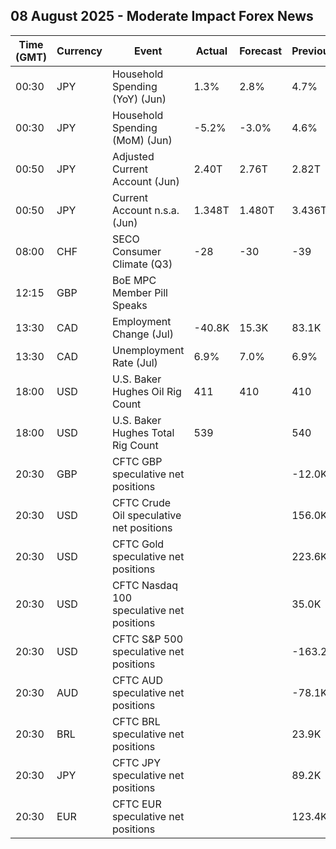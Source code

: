 ## 08 August 2025 - Moderate Impact Forex News

| Time (GMT) | Currency | Event | Actual | Forecast | Previous |
|------|----------|-------|--------|----------|----------|
| 00:30 | JPY | Household Spending (YoY) (Jun) | 1.3% | 2.8% | 4.7% |
| 00:30 | JPY | Household Spending (MoM) (Jun) | -5.2% | -3.0% | 4.6% |
| 00:50 | JPY | Adjusted Current Account (Jun) | 2.40T | 2.76T | 2.82T |
| 00:50 | JPY | Current Account n.s.a. (Jun) | 1.348T | 1.480T | 3.436T |
| 08:00 | CHF | SECO Consumer Climate (Q3) | -28 | -30 | -39 |
| 12:15 | GBP | BoE MPC Member Pill Speaks |  |  |  |
| 13:30 | CAD | Employment Change (Jul) | -40.8K | 15.3K | 83.1K |
| 13:30 | CAD | Unemployment Rate (Jul) | 6.9% | 7.0% | 6.9% |
| 18:00 | USD | U.S. Baker Hughes Oil Rig Count | 411 | 410 | 410 |
| 18:00 | USD | U.S. Baker Hughes Total Rig Count | 539 |  | 540 |
| 20:30 | GBP | CFTC GBP speculative net positions |  |  | -12.0K |
| 20:30 | USD | CFTC Crude Oil speculative net positions |  |  | 156.0K |
| 20:30 | USD | CFTC Gold speculative net positions |  |  | 223.6K |
| 20:30 | USD | CFTC Nasdaq 100 speculative net positions |  |  | 35.0K |
| 20:30 | USD | CFTC S&P 500 speculative net positions |  |  | -163.2K |
| 20:30 | AUD | CFTC AUD speculative net positions |  |  | -78.1K |
| 20:30 | BRL | CFTC BRL speculative net positions |  |  | 23.9K |
| 20:30 | JPY | CFTC JPY speculative net positions |  |  | 89.2K |
| 20:30 | EUR | CFTC EUR speculative net positions |  |  | 123.4K |
